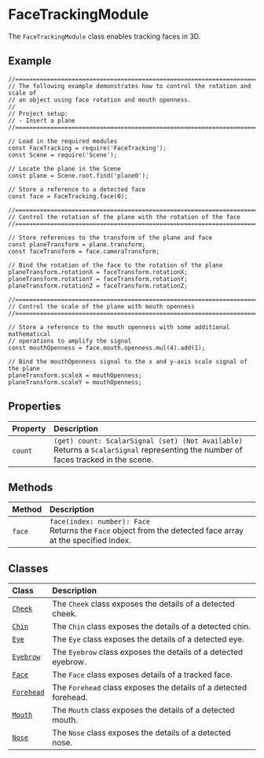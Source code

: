 # FaceTrackingModule

The `FaceTrackingModule` class enables tracking faces in 3D.

## Example

```text
//==============================================================================
// The following example demonstrates how to control the rotation and scale of
// an object using face rotation and mouth openness.
//
// Project setup:
// - Insert a plane
//==============================================================================

// Load in the required modules
const FaceTracking = require('FaceTracking');
const Scene = require('Scene');

// Locate the plane in the Scene
const plane = Scene.root.find('plane0');

// Store a reference to a detected face
const face = FaceTracking.face(0);

//==============================================================================
// Control the rotation of the plane with the rotation of the face
//==============================================================================

// Store references to the transform of the plane and face
const planeTransform = plane.transform;
const faceTransform = face.cameraTransform;

// Bind the rotation of the face to the rotation of the plane
planeTransform.rotationX = faceTransform.rotationX;
planeTransform.rotationY = faceTransform.rotationY;
planeTransform.rotationZ = faceTransform.rotationZ;

//==============================================================================
// Control the scale of the plane with mouth openness
//==============================================================================

// Store a reference to the mouth openness with some additional mathematical
// operations to amplify the signal
const mouthOpenness = face.mouth.openness.mul(4).add(1);

// Bind the mouthOpenness signal to the x and y-axis scale signal of the plane
planeTransform.scaleX = mouthOpenness;
planeTransform.scaleY = mouthOpenness;
```

## Properties

|Property|Description|
|:---|:---|
|`count`|`(get) count: ScalarSignal (set) (Not Available)` <br /> Returns a `ScalarSignal` representing the number of faces tracked in the scene.|

## Methods

|Method|Description|
|:---|:---|
| `face` | `face(index: number): Face` <br /> Returns the `Face` object from the detected face array at the specified index.|

## Classes

| Class | Description |
| :--- | :--- |
| [`Cheek`](https://sparkar.facebook.com/docs/ar-studio/reference/classes/facetrackingmodule.cheek) | The `Cheek` class exposes the details of a detected cheek. |
| [`Chin`](https://sparkar.facebook.com/docs/ar-studio/reference/classes/facetrackingmodule.chin) | The `Chin` class exposes the details of a detected chin. |
| [`Eye`](https://sparkar.facebook.com/docs/ar-studio/reference/classes/facetrackingmodule.eye) | The `Eye` class exposes the details of a detected eye. |
| [`Eyebrow`](https://sparkar.facebook.com/docs/ar-studio/reference/classes/facetrackingmodule.eyebrow) | The `Eyebrow` class exposes the details of a detected eyebrow. |
| [`Face`](https://sparkar.facebook.com/docs/ar-studio/reference/classes/facetrackingmodule.face) | The `Face` class exposes details of a tracked face. |
| [`Forehead`](https://sparkar.facebook.com/docs/ar-studio/reference/classes/facetrackingmodule.forehead) | The `Forehead` class exposes the details of a detected forehead. |
| [`Mouth`](https://sparkar.facebook.com/docs/ar-studio/reference/classes/facetrackingmodule.mouth) | The `Mouth` class exposes the details of a detected mouth. |
| [`Nose`](https://sparkar.facebook.com/docs/ar-studio/reference/classes/facetrackingmodule.nose) | The `Nose` class exposes the details of a detected nose. |

